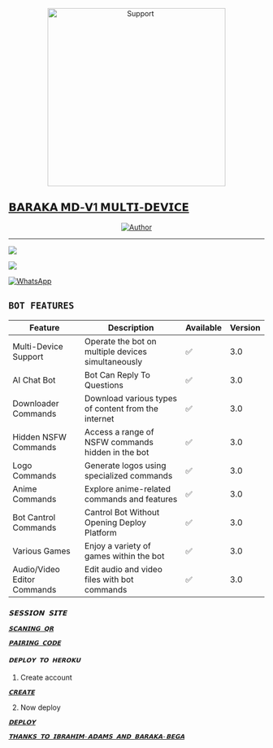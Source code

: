 </p>
<p align="center">
  <a href="https://chat.whatsapp.com/JIJplkiYyrFE4dyFGade43">
    <img alt=Support height="350" src="https://telegra.ph/file/c49429f9051bd41ad96dc.jpg"> 
    </p>
<p align="center"> 

  
## 𝗕𝗔𝗥𝗔𝗞𝗔 𝗠𝗗-𝗩1 𝗠𝗨𝗟𝗧𝗜-𝗗𝗘𝗩𝗜𝗖𝗘


 
  </a>
</p>
<p align="center">
<a href="https://github.com/ibrahimaitech"><img title="Author" src="https://img.shields.io/bad/BARAKA MD-MULTI_DEVICE-black?style=for-the-badge&logo=github"></a>
<p/>



---  

</p>


   <p align="left">
  <a href="https://github.com/ibrahimaitech/BARAKA-XMD/fork">
    <img src="https://img.shields.io/github/forks/ibrahimaitech/BARAKA-XMD?label=Fork&style=social">
  <p align="left"> 
  <a href="https://github.com/ibrahimaitech/BARAKA-XMD/stargazers">
    <img src="https://img.shields.io/github/stars/ibrahimaitech/BARAKA-XMD?style=social">
      
  
 



<a href="https://whatsapp.com/channel/0029VaZuGSxEawdxZK9CzM0Y"><img alt="WhatsApp" src="https://img.shields.io/badge/-Whatsapp%20Channel-yellow?style=for-the-badge&logo=whatsapp&logoColor=black"/></a>


## `BOT FEATURES`
| Feature                          | Description                                             | Available    | Version    |
| ---------------------------------| ------------------------------------------------------- | ------------ | ---------- |
| Multi-Device Support             | Operate the bot on multiple devices simultaneously      | ✅           | 3.0        |
| AI Chat Bot                      | Bot Can Reply To Questions                              | ✅           | 3.0        |
| Downloader Commands              | Download various types of content from the internet     | ✅           | 3.0        |
| Hidden NSFW Commands             | Access a range of NSFW commands hidden in the bot       | ✅           | 3.0        |
| Logo Commands                    | Generate logos using specialized commands               | ✅           | 3.0        |
| Anime Commands                   | Explore anime-related commands and features             | ✅           | 3.0        |
| Bot Cantrol Commands             | Cantrol Bot Without Opening Deploy Platform             | ✅           | 3.0        |
| Various Games                    | Enjoy a variety of games within the bot                 | ✅           | 3.0        |
| Audio/Video Editor Commands      | Edit audio and video files with bot commands            | ✅           | 3.0        |


 






### *`𝗦𝗘𝗦𝗦𝗜𝗢𝗡 𝗦𝗜𝗧𝗘`*




[*`𝗦𝗖𝗔𝗡𝗜𝗡𝗚 𝗤𝗥`*](https://baraka-pair-code1-2214cd943a75.herokuapp.com/qr)




[*`𝗣𝗔𝗜𝗥𝗜𝗡𝗚 𝗖𝗢𝗗𝗘`*](https://baraka-pair-code1-2214cd943a75.herokuapp.com/pair)




#### *`𝗗𝗘𝗣𝗟𝗢𝗬 𝗧𝗢 𝗛𝗘𝗥𝗢𝗞𝗨`*




1. Create account



    
[*`𝗖𝗥𝗘𝗔𝗧𝗘`*](https://signup.heroku.com/login)




2. Now deploy



    
[*`𝗗𝗘𝗣𝗟𝗢𝗬`*](https://dashboard.heroku.com/new?template=https://github.com/ibrahimaitech/BARAKA-MD)












[*`𝗧𝗛𝗔𝗡𝗞𝗦 𝗧𝗢 𝗜𝗕𝗥𝗔𝗛𝗜𝗠-𝗔𝗗𝗔𝗠𝗦 𝗔𝗡𝗗 𝗕𝗔𝗥𝗔𝗞𝗔-𝗕𝗘𝗚𝗔`*](https://whatsapp.com/channel/0029VaZuGSxEawdxZK9CzM0Y)

